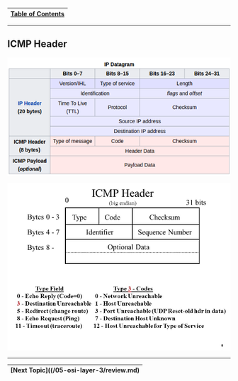 |[Table of Contents](/00-Table-of-Contents.md)|
|---|

---

## ICMP Header

![](/assets/icmp_packet.png)

![](/assets/1mport.png)

---

|[Next Topic]((/05-osi-layer-3/review.md)|
|---|
